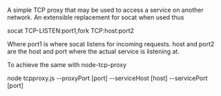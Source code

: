 A simple TCP proxy that may be used to access a service on another network. An extensible replacement for socat when used thus

socat TCP-LISTEN:port1,fork TCP:host:port2

Where port1 is where socat listens for incoming requests. host and port2 are the host and port where the actual service is listening at.

To achieve the same with node-tcp-proxy

node tcpproxy.js  --proxyPort [port] --serviceHost [host] --servicePort [port]
